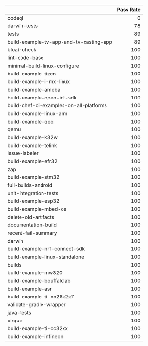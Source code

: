 |                                         |   Pass Rate |
|:----------------------------------------|------------:|
| codeql                                  |           0 |
| darwin-tests                            |          78 |
| tests                                   |          89 |
| build-example-tv-app-and-tv-casting-app |          89 |
| bloat-check                             |         100 |
| lint-code-base                          |         100 |
| minimal-build-linux-configure           |         100 |
| build-example-tizen                     |         100 |
| build-example-i-mx-linux                |         100 |
| build-example-ameba                     |         100 |
| build-example-open-iot-sdk              |         100 |
| build-chef-ci-examples-on-all-platforms |         100 |
| build-example-linux-arm                 |         100 |
| build-example-qpg                       |         100 |
| qemu                                    |         100 |
| build-example-k32w                      |         100 |
| build-example-telink                    |         100 |
| issue-labeler                           |         100 |
| build-example-efr32                     |         100 |
| zap                                     |         100 |
| build-example-stm32                     |         100 |
| full-builds-android                     |         100 |
| unit-integration-tests                  |         100 |
| build-example-esp32                     |         100 |
| build-example-mbed-os                   |         100 |
| delete-old-artifacts                    |         100 |
| documentation-build                     |         100 |
| recent-fail-summary                     |         100 |
| darwin                                  |         100 |
| build-example-nrf-connect-sdk           |         100 |
| build-example-linux-standalone          |         100 |
| builds                                  |         100 |
| build-example-mw320                     |         100 |
| build-example-bouffalolab               |         100 |
| build-example-asr                       |         100 |
| build-example-ti-cc26x2x7               |         100 |
| validate-gradle-wrapper                 |         100 |
| java-tests                              |         100 |
| cirque                                  |         100 |
| build-example-ti-cc32xx                 |         100 |
| build-example-infineon                  |         100 |